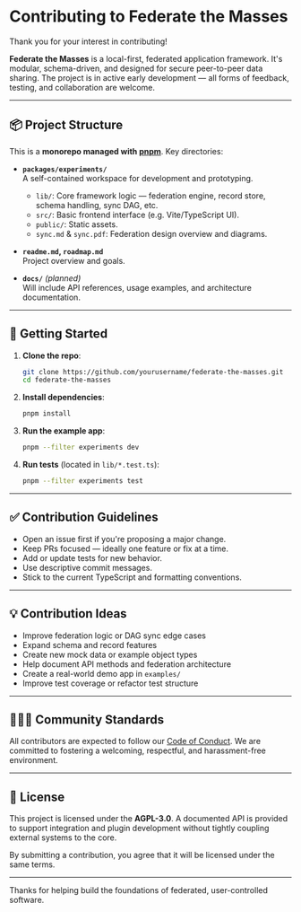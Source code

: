 # Contributing to Federate the Masses

Thank you for your interest in contributing!

**Federate the Masses** is a local-first, federated application framework. It's modular, schema-driven, and designed for secure peer-to-peer data sharing. The project is in active early development — all forms of feedback, testing, and collaboration are welcome.

---

## 📦 Project Structure

This is a **monorepo managed with [pnpm](https://pnpm.io/)**. Key directories:

- **`packages/experiments/`**  
  A self-contained workspace for development and prototyping.

  - `lib/`: Core framework logic — federation engine, record store, schema handling, sync DAG, etc.
  - `src/`: Basic frontend interface (e.g. Vite/TypeScript UI).
  - `public/`: Static assets.
  - `sync.md` & `sync.pdf`: Federation design overview and diagrams.

- **`readme.md`, `roadmap.md`**  
  Project overview and goals.

- **`docs/`** _(planned)_  
  Will include API references, usage examples, and architecture documentation.

---

## 🧪 Getting Started

1. **Clone the repo**:

   ```bash
   git clone https://github.com/yourusername/federate-the-masses.git
   cd federate-the-masses
   ```

2. **Install dependencies**:

   ```bash
   pnpm install
   ```

3. **Run the example app**:

   ```bash
   pnpm --filter experiments dev
   ```

4. **Run tests** (located in `lib/*.test.ts`):

   ```bash
   pnpm --filter experiments test
   ```

---

## ✅ Contribution Guidelines

- Open an issue first if you're proposing a major change.
- Keep PRs focused — ideally one feature or fix at a time.
- Add or update tests for new behavior.
- Use descriptive commit messages.
- Stick to the current TypeScript and formatting conventions.

---

## 💡 Contribution Ideas

- Improve federation logic or DAG sync edge cases
- Expand schema and record features
- Create new mock data or example object types
- Help document API methods and federation architecture
- Create a real-world demo app in `examples/`
- Improve test coverage or refactor test structure

---

## 🧑‍🤝‍🧑 Community Standards

All contributors are expected to follow our [Code of Conduct](./code_of_conduct.md).
We are committed to fostering a welcoming, respectful, and harassment-free environment.

---

## 📄 License

This project is licensed under the **AGPL-3.0**.
A documented API is provided to support integration and plugin development without tightly coupling external systems to the core.

By submitting a contribution, you agree that it will be licensed under the same terms.

---

Thanks for helping build the foundations of federated, user-controlled software.
